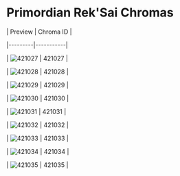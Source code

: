 # Primordian Rek'Sai Chromas


| Preview | Chroma ID |

|---------|-----------|

| ![421027](https://raw.communitydragon.org/latest/plugins/rcp-be-lol-game-data/global/default/v1/champion-chroma-images/421/421027.png) | 421027 |

| ![421028](https://raw.communitydragon.org/latest/plugins/rcp-be-lol-game-data/global/default/v1/champion-chroma-images/421/421028.png) | 421028 |

| ![421029](https://raw.communitydragon.org/latest/plugins/rcp-be-lol-game-data/global/default/v1/champion-chroma-images/421/421029.png) | 421029 |

| ![421030](https://raw.communitydragon.org/latest/plugins/rcp-be-lol-game-data/global/default/v1/champion-chroma-images/421/421030.png) | 421030 |

| ![421031](https://raw.communitydragon.org/latest/plugins/rcp-be-lol-game-data/global/default/v1/champion-chroma-images/421/421031.png) | 421031 |

| ![421032](https://raw.communitydragon.org/latest/plugins/rcp-be-lol-game-data/global/default/v1/champion-chroma-images/421/421032.png) | 421032 |

| ![421033](https://raw.communitydragon.org/latest/plugins/rcp-be-lol-game-data/global/default/v1/champion-chroma-images/421/421033.png) | 421033 |

| ![421034](https://raw.communitydragon.org/latest/plugins/rcp-be-lol-game-data/global/default/v1/champion-chroma-images/421/421034.png) | 421034 |

| ![421035](https://raw.communitydragon.org/latest/plugins/rcp-be-lol-game-data/global/default/v1/champion-chroma-images/421/421035.png) | 421035 |